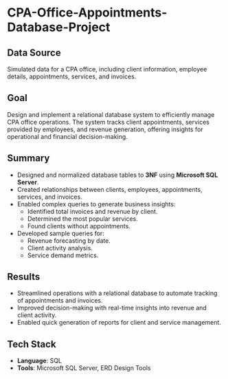 # CPA-Office-Appointments-Database-Project

## Data Source
Simulated data for a CPA office, including client information, employee details, appointments, services, and invoices.

## Goal
Design and implement a relational database system to efficiently manage CPA office operations. The system tracks client appointments, services provided by employees, and revenue generation, offering insights for operational and financial decision-making.

## Summary
- Designed and normalized database tables to **3NF** using **Microsoft SQL Server**.
- Created relationships between clients, employees, appointments, services, and invoices.
- Enabled complex queries to generate business insights:
  - Identified total invoices and revenue by client.
  - Determined the most popular services.
  - Found clients without appointments.
- Developed sample queries for:
  - Revenue forecasting by date.
  - Client activity analysis.
  - Service demand metrics.

## Results
- Streamlined operations with a relational database to automate tracking of appointments and invoices.
- Improved decision-making with real-time insights into revenue and client activity.
- Enabled quick generation of reports for client and service management.

## Tech Stack
- **Language**: SQL  
- **Tools**: Microsoft SQL Server, ERD Design Tools
